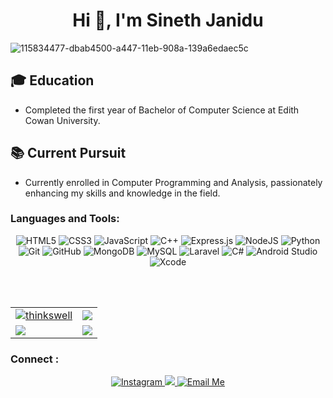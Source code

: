 <h1 align="center">Hi 👋, I'm Sineth Janidu </h1>

![115834477-dbab4500-a447-11eb-908a-139a6edaec5c](https://github.com/sinethjanidu2003/sinethjanidu2003/assets/63631182/06453ea7-aafc-4763-bd05-97f94e25b4b5)


## 🎓 Education

- Completed the first year of Bachelor of Computer Science at Edith Cowan University.

## 📚 Current Pursuit

- Currently enrolled in Computer Programming and Analysis, passionately enhancing my skills and knowledge in the field.


<h3 align="left">Languages and Tools:</h3>
<p align="center"> 
  <img alt="HTML5" src="https://img.shields.io/badge/html5-%23E34F26.svg?&style=for-the-badge&logo=html5&logoColor=white"/>
  <img alt="CSS3" src="https://img.shields.io/badge/css3-%231572B6.svg?&style=for-the-badge&logo=css3&logoColor=white"/>
  <img alt="JavaScript" src="https://img.shields.io/badge/javascript-%23323330.svg?&style=for-the-badge&logo=javascript&logoColor=%23F7DF1E"/>
<img src="https://img.shields.io/badge/C%2B%2B-%2300599C.svg?style=for-the-badge&logo=c%2B%2B&logoColor=white" alt="C++">
  <img alt="Express.js" src="https://img.shields.io/badge/express.js-%23404d59.svg?&style=for-the-badge"/>
  <img alt="NodeJS" src="https://img.shields.io/badge/node.js-%2343853D.svg?&style=for-the-badge&logo=node.js&logoColor=white"/>
  <img alt="Python" src="https://img.shields.io/badge/python-%2314354C.svg?&style=for-the-badge&logo=python&logoColor=white"/>
  <img alt="Git" src="https://img.shields.io/badge/git-%23F05033.svg?&style=for-the-badge&logo=git&logoColor=white"/>
  <img alt="GitHub" src="https://img.shields.io/badge/github-%23121011.svg?&style=for-the-badge&logo=github&logoColor=white"/>
  <img alt="MongoDB" src ="https://img.shields.io/badge/MongoDB-%234ea94b.svg?&style=for-the-badge&logo=mongodb&logoColor=white"/>
  <img src="https://img.shields.io/badge/MySQL-%2300f.svg?style=for-the-badge&logo=mysql&logoColor=white" alt="MySQL">
  <img src="https://img.shields.io/badge/Laravel-%23FF2D20.svg?style=for-the-badge&logo=laravel&logoColor=white" alt="Laravel">
<img src="https://img.shields.io/badge/C%23-%23239120.svg?style=for-the-badge&logo=c-sharp&logoColor=white" alt="C#">
<img src="https://img.shields.io/badge/Android%20Studio-%2300CFFF.svg?style=for-the-badge&logo=android-studio&logoColor=white" alt="Android Studio">
<img src="https://img.shields.io/badge/Xcode-%23147EFB.svg?style=for-the-badge&logo=xcode&logoColor=white" alt="Xcode">



</p>

<br><br>
<table>
  <tr>
    <td>
      <a href="https://www.github.com/sinethjanidu2003">
     <img src="https://github-readme-stats.vercel.app/api?username=sinethjanidu2003&show_icons=true&theme=tokyonight&count_private=true&hide_border=true" alt="thinkswell" />
      </a>
    </td>
    <td> 
      <a href="https://www.github.com/sinethjanidu2003">
       <img src ="http://github-readme-streak-stats.herokuapp.com?user=sinethjanidu2003&hide_border=true&theme=tokyonight" />
      </a>
    </td>
  </tr>
  <tr>
    <td>
      <a href="https://www.github.com/sinethjanidu2003">
       <img src ="https://github-readme-stats.vercel.app/api/top-langs/?username=sinethjanidu2003&langs_count=8&layout=compact&theme=tokyonight&hide_border=true" />
      </a>
    </td>
     <td>
       <a href="https://github.com/sinethjanidu2003/Auth-Express-JS">
       <img src ="https://github-readme-stats.vercel.app/api/pin/?username=sinethjanidu2003&repo=Auth-Express-JS&theme=tokyonight&show_icons=true&hide_border=true" />
      </a>
    </td>
  </tr>
</table>

<h3 align="left">Connect : </h3>
<p align="center"> 
  <a href="https://www.instagram.com/sineth_janidu/">
    <img alt="Instagram" src="https://img.shields.io/badge/Instagram-SINETH_JANIDU-%23E4405F?style=for-the-badge&logo=instagram&logoColor=white)](https://www.instagram.com/SINETH_JANIDU/"/>
  </a>
    
<a href="https://www.linkedin.com/in/sinethmihiran/">
  <img src="https://img.shields.io/badge/linkedin-%230077B5.svg?&style=for-the-badge&logo=linkedin&logoColor=white">
</a>

<a href="mailto:sineth.janidu@gmail.com">
  <img src="https://img.shields.io/badge/Email-Me-%23D14836?style=for-the-badge&logo=email&logoColor=white" alt="Email Me">
</a>
